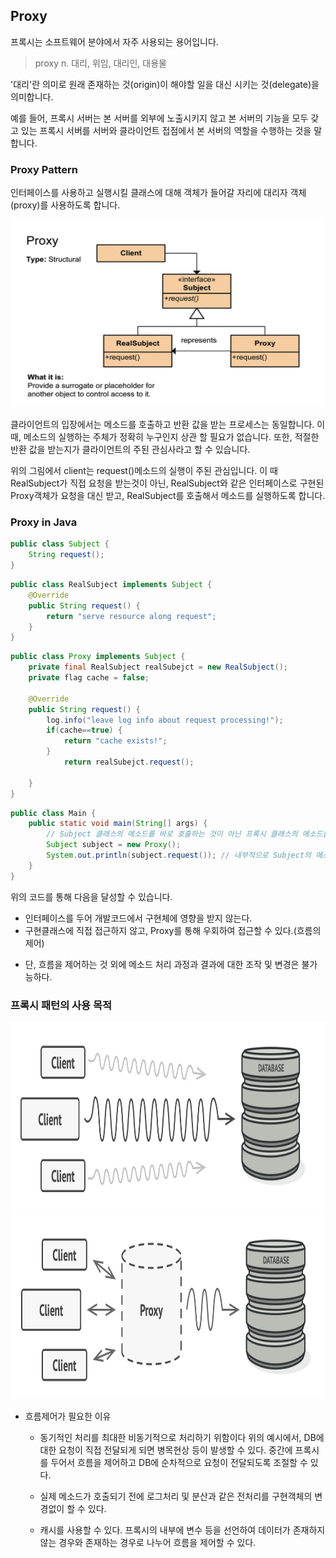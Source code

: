 
## Proxy

프록시는 소프트웨어 분야에서 자주 사용되는 용어입니다.

> proxy n. 대리, 위임, 대리인, 대용물

'대리'란 의미로 원래 존재하는 것(origin)이 해야할 일을 대신 시키는 것(delegate)을 의미합니다.

예를 들어, 프록시 서버는 본 서버를 외부에 노출시키지 않고 본 서버의 기능을 모두 갖고 있는 프록시 서버를 서버와 클라이언트 접점에서 본 서버의 역할을 수행하는 것을 말합니다.

### Proxy Pattern

인터페이스를 사용하고 실행시킬 클래스에 대해 객체가 들어갈 자리에 대리자 객체(proxy)를 사용하도록 합니다.

<img src="https://github.com/93jpark/dev-interview-study/blob/main/assets/images/dp/proxy1.png" width="600" height="300">

클라이언트의 입장에서는 메소드를 호출하고 반환 값을 받는 프로세스는 동일합니다.
이 때, 메소드의 실행하는 주체가 정확히 누구인지 상관 할 필요가 없습니다. 또한, 적절한 반환 값을 받는지가 클라이언트의 주된 관심사라고 할 수 있습니다.

위의 그림에서 client는 request()메소드의 실행이 주된 관심입니다.
이 때 RealSubject가 직접 요청을 받는것이 아닌, RealSubject와 같은 인터페이스로 구현된 Proxy객체가 요청을 대신 받고, RealSubject를 호출해서 메소드를 실행하도록 합니다.


### Proxy in Java

```Java
public class Subject {
    String request();
}
```

```Java
public class RealSubject implements Subject {
    @Override
    public String request() {
        return "serve resource along request";
    }
}
```

```Java
public class Proxy implements Subject {
    private final RealSubject realSubejct = new RealSubject();
    private flag cache = false;

    @Override
    public String request() {
        log.info("leave log info about request processing!");
        if(cache==true) {
            return "cache exists!";
        }
            return realSubejct.request();
        
    }
}
```

```Java
public class Main {
    public static void main(String[] args) {
        // Subject 클래스의 메소드를 바로 호출하는 것이 아닌 프록시 클래스의 메소드를 호출
        Subject subject = new Proxy();
        System.out.println(subject.request()); // 내부적으로 Subject의 메소드를 호출
    }
}
```

위의 코드를 통해 다음을 달성할 수 있습니다.
- 인터페이스를 두어 개발코드에서 구현체에 영향을 받지 않는다.
- 구현클래스에 직접 접근하지 않고, Proxy를 통해 우회하여 접근할 수 있다.(흐름의 제어)

* 단, 흐름을 제어하는 것 외에 메소드 처리 과정과 결과에 대한 조작 및 변경은 불가능하다.

### 프록시 패턴의 사용 목적

<img src="https://github.com/93jpark/dev-interview-study/blob/main/assets/images/dp/proxy2.png" width="600" height="300">

<img src="https://github.com/93jpark/dev-interview-study/blob/main/assets/images/dp/proxy3.png" width="600" height="300">

- 흐름제어가 필요한 이유
    - 동기적인 처리를 최대한 비동기적으로 처리하기 위함이다
        위의 예시에서, DB에 대한 요청이 직접 전달되게 되면 병목현상 등이 발생할 수 있다.
        중간에 프록시를 두어서 흐름을 제어하고 DB에 순차적으로 요청이 전달되도록 조절할 수 있다.

    - 실제 메소드가 호출되기 전에 로그처리 및 분산과 같은 전처리를 구현객체의 변경없이 할 수 있다.

    - 캐시를 사용할 수 있다.
        프록시의 내부에 변수 등을 선언하여 데이터가 존재하지 않는 경우와 존재하는 경우로 나누어 흐름을 제어할 수 있다.